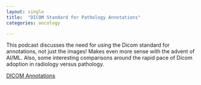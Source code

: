```yaml
---
layout: single
title:  "DICOM Standard for Pathology Annotations"
categories: oncology

---
```

This podcast discusses the need for using the Dicom standard for annotations, not just the images! Makes even more sense with the advent of AI/ML. Also, some interesting comparisons around the rapid pace of Dicom adoption in radiology versus pathology. 




 
[DICOM Annotations](https://digitalpathologyplace.com/portfolio-item/dicom-standard-for-pathology-annotations-why-do-we-need-it-w-david-clunie-pixelmed-publishing/)